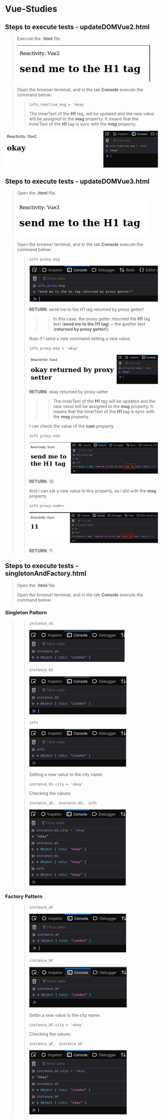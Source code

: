 # Vue-Studies

## Steps to execute tests - **updateDOMVue2.html**

> Execute the **.html** file.
>
><img src="../img/page00.png"/>

> Open the browser terminal, and in the tab **Console** execute the command below:
>> <code>info.reactive_msg = 'okay'</code>
>>
>> The innerText of the **H1** tag, will be updated and the new value will be assigned to the **msg** property.
>> It means that the innerText of the **H1** tag is sync with the **msg** property.
<img src="../img/page01.png"/>

## Steps to execute tests - **updateDOMVue3.html**


> Open the **.html** file.
>
><img src="../img/page02.png"/>

> Open the browser terminal, and in the tab **Console** execute the command below:
>> <code>info_proxy.msg</code>
>>
>> <img src="../img/page03.png"/>
>> 
>> **RETURN**: send me to the H1 tag returned by proxy getter!
>> 
>>>> In this case, the proxy getter returned the **H1** tag text (**send me to the H1 tag**) + the guetter text (**returned by proxy getter!**).
>>
>> Now if i send a new command setting a new value:
>>
>> <code>info_proxy.msg = 'okay'</code>
>>
>> <img src="../img/page04.png"/>
>>
>> **RETURN**: okay returned by proxy setter
>> 
>>>> The innerText of the **H1** tag will be updated and the new value will be assigned to the **msg** property.
>> It means that the innerText of the **H1** tag is sync with the **msg** property.
>>
>> I can check the value of the **num** property.
>> 
>> <code>info_proxy.num</code>
>>
>> <img src="../img/page05.png"/>
>>
>> 
>> **RETURN**: 10
>> 
>> And i can set a new value to this property, as i did with the **msg** property
>> 
>> <code>info_proxy.num++</code>
>>
>> <img src="../img/page06.png"/>
>>
>> 
>> **RETURN**: 11

## Steps to execute tests - **singletonAndFactory.html**

> Open the **.html** file
>
> Open the browser terminal, and in the tab **Console** execute the command below:

### Singleton Pattern

>> <code>instance_aS</code>
>>
>> <img src="../img/page07.png"/>
>> 
>> 
>> <code>instance_bS</code>
>>
>> <img src="../img/page08.png"/>
>>
>> 
>> <code>info</code>
>>
>> <img src="../img/page09.png"/>
>>
>> Setting a new value to the city name:
>> 
>> <code>instance_bS.city = 'okay'</code>
>>
>> Checking the values:
>> 
>> <code>instance_aS, </code>
>> <code>instance_bS, </code>
>> <code>info</code>
>> 
>> <img src="../img/page10.png"/>
>>
>> 


### Factory Pattern

>> <code>instance_aF</code>
>> 
>> <img src="../img/page11.png"/>
>>
>> 
>> <code>instance_bF</code>
>> 
>> <img src="../img/page12.png"/>
>>
>> Settin a new value to the city name:
>> 
>> <code>instance_bF.city = 'okay'</code>
>>
>> Checking the values:
>> 
>> <code>instance_aF, </code>
>> <code>instance_bF</code>
>> 
>> <img src="../img/page13.png"/>

